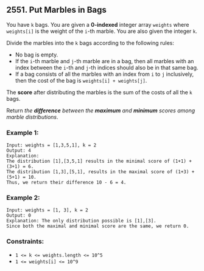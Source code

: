 ## 2551. Put Marbles in Bags

You have ```k``` bags. You are given a **0-indexed** integer array ```weights``` where ```weights[i]``` is the weight of the ```i```-th marble. You are also given the integer ```k```.

Divide the marbles into the ```k``` bags according to the following rules:

* No bag is empty.
* If the ```i```-th marble and ```j```-th marble are in a bag, then all marbles with an index between the ```i```-th and ```j```-th indices should also be in that same bag.
* If a bag consists of all the marbles with an index from ```i``` to ```j``` inclusively, then the cost of the bag is ```weights[i] + weights[j]```.

The **score** after distributing the marbles is the sum of the costs of all the ```k``` bags.

Return *the **difference** between the **maximum** and **minimum** scores among marble distributions*.

### Example 1:
```
Input: weights = [1,3,5,1], k = 2
Output: 4
Explanation:
The distribution [1],[3,5,1] results in the minimal score of (1+1) + (3+1) = 6.
The distribution [1,3],[5,1], results in the maximal score of (1+3) + (5+1) = 10.
Thus, we return their difference 10 - 6 = 4.
```
### Example 2:
```
Input: weights = [1, 3], k = 2
Output: 0
Explanation: The only distribution possible is [1],[3].
Since both the maximal and minimal score are the same, we return 0.
```

### Constraints:

* ```1 <= k <= weights.length <= 10^5```
* ```1 <= weights[i] <= 10^9```